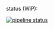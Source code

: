 status (WiP):

[![pipeline status](https://gitlab.in2p3.fr/SebastienCOUDERT/stdcpp/badges/hello/pipeline.svg)](https://gitlab.in2p3.fr/SebastienCOUDERT/stdcpp/commits/hello)

